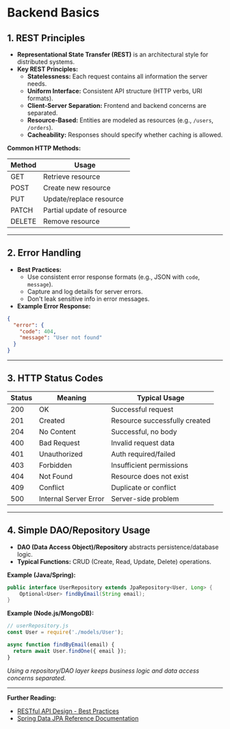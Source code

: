 # Backend Basics

## 1. REST Principles

- **Representational State Transfer (REST)** is an architectural style for distributed systems.
- **Key REST Principles:**
  - **Statelessness:** Each request contains all information the server needs.
  - **Uniform Interface:** Consistent API structure (HTTP verbs, URI formats).
  - **Client-Server Separation:** Frontend and backend concerns are separated.
  - **Resource-Based:** Entities are modeled as resources (e.g., `/users`, `/orders`).
  - **Cacheability:** Responses should specify whether caching is allowed.

**Common HTTP Methods:**

| Method | Usage                       |
|--------|----------------------------|
| GET    | Retrieve resource          |
| POST   | Create new resource        |
| PUT    | Update/replace resource    |
| PATCH  | Partial update of resource |
| DELETE | Remove resource            |

---

## 2. Error Handling

- **Best Practices:**
  - Use consistent error response formats (e.g., JSON with `code`, `message`).
  - Capture and log details for server errors.
  - Don't leak sensitive info in error messages.
- **Example Error Response:**
```json
{
  "error": {
    "code": 404,
    "message": "User not found"
  }
}
```

---

## 3. HTTP Status Codes

| Status | Meaning                    | Typical Usage                    |
|--------|----------------------------|----------------------------------|
| 200    | OK                         | Successful request               |
| 201    | Created                    | Resource successfully created    |
| 204    | No Content                 | Successful, no body              |
| 400    | Bad Request                | Invalid request data             |
| 401    | Unauthorized               | Auth required/failed             |
| 403    | Forbidden                  | Insufficient permissions         |
| 404    | Not Found                  | Resource does not exist          |
| 409    | Conflict                   | Duplicate or conflict            |
| 500    | Internal Server Error      | Server-side problem              |

---

## 4. Simple DAO/Repository Usage

- **DAO (Data Access Object)/Repository** abstracts persistence/database logic.
- **Typical Functions:** CRUD (Create, Read, Update, Delete) operations.

**Example (Java/Spring):**
```java
public interface UserRepository extends JpaRepository<User, Long> {
    Optional<User> findByEmail(String email);
}
```

**Example (Node.js/MongoDB):**
```js
// userRepository.js
const User = require('./models/User');

async function findByEmail(email) {
  return await User.findOne({ email });
}
```

*Using a repository/DAO layer keeps business logic and data access concerns separated.*

---

**Further Reading:**  
- [RESTful API Design - Best Practices](https://restfulapi.net/)
- [Spring Data JPA Reference Documentation](https://docs.spring.io/spring-data/jpa/docs/current/reference/html/)
